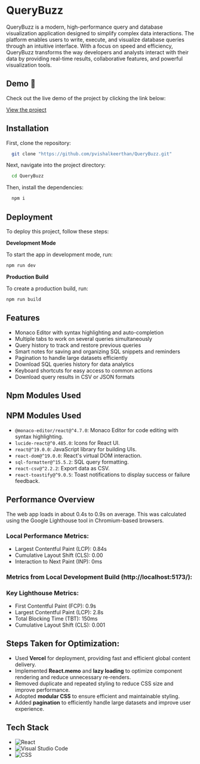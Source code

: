 
# QueryBuzz

QueryBuzz is a modern, high-performance query and database visualization application designed to simplify complex data interactions. The platform enables users to write, execute, and visualize database queries through an intuitive interface. With a focus on speed and efficiency, QueryBuzz transforms the way developers and analysts interact with their data by providing real-time results, collaborative features, and powerful visualization tools.


## Demo 🚀

Check out the live demo of the project by clicking the link below:

[View the project ](https://querybuzz.vercel.app/)



## Installation

First, clone the repository:

```bash
  git clone "https://github.com/pvishalkeerthan/QueryBuzz.git"
```
Next, navigate into the project directory:

```bash
  cd QueryBuzz
```
Then, install the dependencies:
```bash
  npm i
```
    
## Deployment

To deploy this project, follow these steps:

**Development Mode**

   To start the app in development mode, run:  
   ```bash
   npm run dev
   ```
**Production Build**  

   To create a production build, run:  
   ```bash
   npm run build
  ```



## Features

- Monaco Editor with syntax highlighting and auto-completion
- Multiple tabs to work on several queries simultaneously
- Query history to track and restore previous queries
- Smart notes for saving and organizing SQL snippets and reminders
- Pagination to handle large datasets efficiently
- Download SQL queries history for data analytics
- Keyboard shortcuts for easy access to common actions
- Download query results in CSV or JSON formats

## Npm Modules Used

## NPM Modules Used

- `@monaco-editor/react@^4.7.0`: Monaco Editor for code editing with syntax highlighting.
- `lucide-react@^0.485.0`: Icons for React UI.
- `react@^19.0.0`: JavaScript library for building UIs.
- `react-dom@^19.0.0`: React's virtual DOM interaction.
- `sql-formatter@^15.5.2`: SQL query formatting.
- `react-csv@^2.2.2`: Export data as CSV.
- `react-toastify@^9.0.5`: Toast notifications to display success or failure feedback.

## Performance Overview

The web app loads in about 0.4s to 0.9s on average. This was calculated using the Google Lighthouse tool in Chromium-based browsers.

### Local Performance Metrics:

- Largest Contentful Paint (LCP): 0.84s
- Cumulative Layout Shift (CLS): 0.00
- Interaction to Next Paint (INP): 0ms

### Metrics from Local Development Build (http://localhost:5173/):

### Key Lighthouse Metrics:

- First Contentful Paint (FCP): 0.9s
- Largest Contentful Paint (LCP): 2.8s
- Total Blocking Time (TBT): 150ms
- Cumulative Layout Shift (CLS): 0.001

## Steps Taken for Optimization:

- Used **Vercel** for deployment, providing fast and efficient global content delivery.
- Implemented **React.memo** and **lazy loading** to optimize component rendering and reduce unnecessary re-renders.
- Removed duplicate and repeated styling to reduce CSS size and improve performance.
- Adopted **modular CSS** to ensure efficient and maintainable styling.
- Added **pagination** to efficiently handle large datasets and improve user experience.







## Tech Stack

- ![React](https://img.shields.io/badge/React-61DAFB?style=for-the-badge&logo=react&logoColor=white)
- ![Visual Studio Code](https://img.shields.io/badge/Visual_Studio_Code-0078d4?style=for-the-badge&logo=visual-studio-code&logoColor=white)
- ![CSS](https://img.shields.io/badge/CSS-1572B6?style=for-the-badge&logo=css3&logoColor=white)
